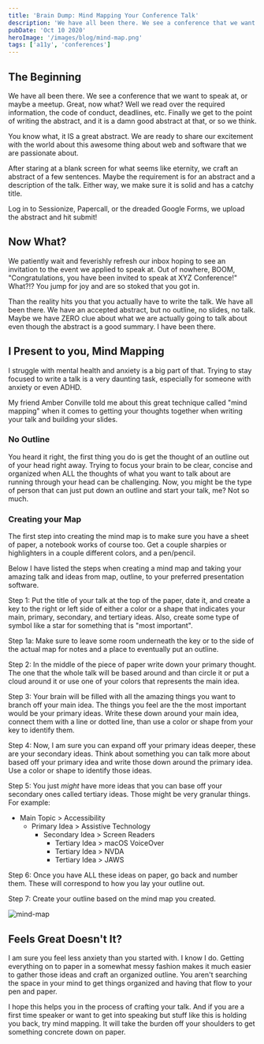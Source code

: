 ```yaml
---
title: 'Brain Dump: Mind Mapping Your Conference Talk'
description: 'We have all been there. We see a conference that we want to speak at, or maybe a...'
pubDate: 'Oct 10 2020'
heroImage: '/images/blog/mind-map.png'
tags: ['a11y', 'conferences']
---
```


## The Beginning

We have all been there. We see a conference that we want to speak at, or maybe a meetup. Great, now what? Well we read over the required information, the code of conduct, deadlines, etc. Finally we get to the point of writing the abstract, and it is a damn good abstract at that, or so we think.

You know what, it IS a great abstract. We are ready to share our excitement with the world about this awesome thing about web and software that we are passionate about.

After staring at a blank screen for what seems like eternity, we craft an abstract of a few sentences. Maybe the requirement is for an abstract and a description of the talk. Either way, we make sure it is solid and has a catchy title.

Log in to Sessionize, Papercall, or the dreaded Google Forms, we upload the abstract and hit submit!

## Now What?

We patiently wait and feverishly refresh our inbox hoping to see an invitation to the event we applied to speak at. Out of nowhere, BOOM, "Congratulations, you have been invited to speak at XYZ Conference!" What?!? You jump for joy and are so stoked that you got in.

Than the reality hits you that you actually have to write the talk. We have all been there. We have an accepted abstract, but no outline, no slides, no talk. Maybe we have ZERO clue about what we are actually going to talk about even though the abstract is a good summary. I have been there.

## I Present to you, Mind Mapping

I struggle with mental health and anxiety is a big part of that. Trying to stay focused to write a talk is a very daunting task, especially for someone with anxiety or even ADHD.

My friend Amber Conville told me about this great technique called "mind mapping" when it comes to getting your thoughts together when writing your talk and building your slides.

### No Outline

You heard it right, the first thing you do is get the thought of an outline out of your head right away. Trying to focus your brain to be clear, concise and organized when ALL the thoughts of what you want to talk about are running through your head can be challenging. Now, you might be the type of person that can just put down an outline and start your talk, me? Not so much.

### Creating your Map

The first step into creating the mind map is to make sure you have a sheet of paper, a notebook works of course too. Get a couple sharpies or highlighters in a couple different colors, and a pen/pencil.

Below I have listed the steps when creating a mind map and taking your amazing talk and ideas from map, outline, to your preferred presentation software.

Step 1: Put the title of your talk at the top of the paper, date it, and create a key to the right or left side of either a color or a shape that indicates your main, primary, secondary, and tertiary ideas. Also, create some type of symbol like a star for something that is "most important".

Step 1a: Make sure to leave some room underneath the key or to the side of the actual map for notes and a place to eventually put an outline.

Step 2: In the middle of the piece of paper write down your primary thought. The one that the whole talk will be based around and than circle it or put a cloud around it or use one of your colors that represents the main idea.

Step 3: Your brain will be filled with all the amazing things you want to branch off your main idea. The things you feel are the the most important would be your primary ideas. Write these down around your main idea, connect them with a line or dotted line, than use a color or shape from your key to identify them.

Step 4: Now, I am sure you can expand off your primary ideas deeper, these are your secondary ideas. Think about something you can talk more about based off your primary idea and write those down around the primary idea. Use a color or shape to identify those ideas.

Step 5: You just _might_ have more ideas that you can base off your secondary ones called tertiary ideas. Those might be very granular things. For example:

- Main Topic > Accessibility
  - Primary Idea > Assistive Technology
    - Secondary Idea > Screen Readers
      - Tertiary Idea > macOS VoiceOver
      - Tertiary Idea > NVDA
      - Tertiary Idea > JAWS

Step 6: Once you have ALL these ideas on paper, go back and number them. These will correspond to how you lay your outline out.

Step 7: Create your outline based on the mind map you created.

![mind-map](https://dev-to-uploads.s3.amazonaws.com/i/3iehbydop0414z1ea829.jpg)

## Feels Great Doesn't It?

I am sure you feel less anxiety than you started with. I know I do. Getting everything on to paper in a somewhat messy fashion makes it much easier to gather those ideas and craft an organized outline. You aren't searching the space in your mind to get things organized and having that flow to your pen and paper.

I hope this helps you in the process of crafting your talk. And if you are a first time speaker or want to get into speaking but stuff like this is holding you back, try mind mapping. It will take the burden off your shoulders to get something concrete down on paper.
